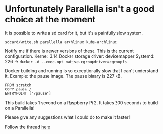 # Unfortunately Parallella isn't a good choice at the moment

It is possible to write a sd card for it, but it's a painfully slow system.

`sdcard/write.sh parallella archlinux kube-archlinux`

Notify me if there is newer versions of these. This is the current configuration.
Kernel: 3.14
Docker storage driver: devicemapper
Systemd: 226 -> `docker -d --exec-opt native.cgroupdriver=cgroupfs`

Docker building and running is so exceptionally slow that I can't understand it.
Example: the pause image.
The pause binary is 227 kB.
```
FROM scratch
COPY pause /
ENTRYPOINT ["/pause"]
``` 

This build takes 1 second on a Raspberry Pi 2.
It takes 200 seconds to build on a Parallella!


Please give any suggestions what I could do to make it faster!

Follow the thread [here](https://github.com/parallella/parallella-linux/issues/8)